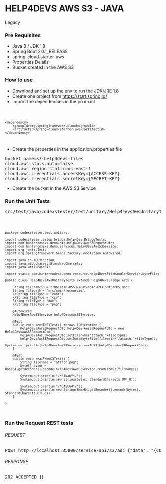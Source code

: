 # HELP4DEVS AWS S3 - JAVA
Legacy

### Pre Requisites

- Java 8 / JDK 1.8
- Spring Boot 2.0.1_RELEASE
- spring-cloud-starter-aws
- Properties Details
- Bucket created in the AWS S3

### How to use

- Download and set up the env to run the JDK/JRE 1.8
- Create one project from https://start.spring.io/
- Import the dependencies in the pom.xml

<code>

    <dependency>
        <groupId>org.springframework.cloud</groupId>
        <artifactId>spring-cloud-starter-aws</artifactId>
    </dependency>

</code>

- Create the properties in the application.properties file

<pre>
bucket.name=s3-help4devs-files
cloud.aws.stack.auto=false
cloud.aws.region.static=us-east-1
cloud.aws.credentials.accessKey={ACCESS-KEY}
cloud.aws.credentials.secretKey={SECRET-KEY}
</pre>

- Create the bucket in the AWS S3 Service

### Run the Unit Tests

<pre>
src/test/java/codexstester/test/unitary/Help4DevsAwsUnitaryTests.java
</pre>

<code>

    package codexstester.test.unitary;
    
    import codexstester.setup.bridge.Help4DevsBridgeTests;
    import com.huntercodexs.demo.dto.Help4DevsAwsS3RequestDto;
    import com.huntercodexs.demo.services.Help4DevsAwsS3Service;
    import org.junit.Test;
    import org.springframework.beans.factory.annotation.Autowired;
    
    import java.io.IOException;
    import java.nio.charset.StandardCharsets;
    import java.util.Base64;
    
    import static com.huntercodexs.demo.resource.Help4DevsFileHandlerService.byteFile;
    
    public class Help4DevsAwsUnitaryTests extends Help4DevsBridgeTests {
    
        String filenameS3 = "70b1ca10-8553-433f-ad4c-693150f3d8b5.doc";
        String filepath = "src/main/resources";
        //String fileType = "conf";
        //String fileType = "csv";
        String fileType = "doc";
        //String fileType = "png";
    
        @Autowired
        Help4DevsAwsS3Service help4DevsAwsS3Service;
    
        @Test
        public void sendToS3Test() throws IOException {
            Help4DevsAwsS3RequestDto help4DevsAwsS3RequestDto = new Help4DevsAwsS3RequestDto();
            help4DevsAwsS3RequestDto.setFilename("attach."+fileType);
            help4DevsAwsS3RequestDto.setData(byteFile(filepath+"/attach."+fileType));
            System.out.println(help4DevsAwsS3Service.saveToS3(help4DevsAwsS3RequestDto));
        }
    
        @Test
        public void readFromS3Test() {
            String filename = "attach.png";
            byte[] bytes = Base64.getDecoder().decode(help4DevsAwsS3Service.readFromS3(filename));
    
            System.out.println("/*BINARY*/");
            System.out.println(new String(bytes, StandardCharsets.UTF_8));
    
            System.out.println("/*BASE64*/");
            System.out.println(new String(Base64.getEncoder().encode(bytes), StandardCharsets.UTF_8));
        }
    
    }

</code>

### Run the Request REST tests

###### REQUEST

<pre>
POST http://localhost:35800/service/api/s3/add {"data": "{CONTENT-FILE-BASE64}", "filename": "filename.ext"}
</pre>

###### RESPONSE

<pre>
202 ACCEPTED {}
</pre>


